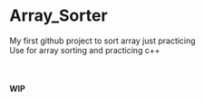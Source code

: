 # Array_Sorter
My first github project to sort array just practicing\
Use for array sorting and practicing c++\
\
\
\
**WIP**
